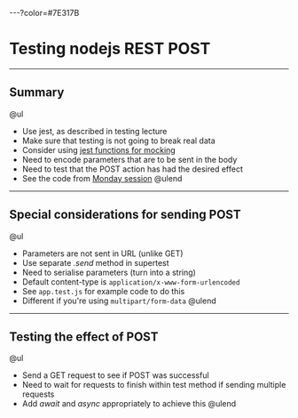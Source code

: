 ---?color=#7E317B

# Testing nodejs REST POST

---

## Summary

@ul
- Use jest, as described in testing lecture
- Make sure that testing is not going to break real data 
- Consider using [jest functions for mocking](https://jestjs.io/docs/en/mock-functions.html)
- Need to encode parameters that are to be sent in the body
- Need to test that the POST action has had the desired effect
- See the code from [Monday session](https://github.com/stevenaeola/Prog1920/tree/master/Monday/routing)
@ulend

---

## Special considerations for sending POST

@ul
- Parameters are not sent in URL (unlike GET)
- Use separate _.send_ method in supertest
- Need to serialise parameters (turn into a string)
- Default content-type is `application/x-www-form-urlencoded`
- See `app.test.js` for example code to do this
- Different if you're using `multipart/form-data`
@ulend

---

## Testing the effect of POST

@ul
- Send a GET request to see if POST was successful
- Need to wait for requests to finish within test method if sending multiple requests
- Add _await_ and _async_ appropriately to achieve this
@ulend
